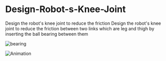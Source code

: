 # Design-Robot-s-Knee-Joint
Design the robot's knee joint to reduce the friction
Design the robot's knee joint to reduce the friction between two links which are leg and thigh by inserting the ball bearing between them

![bearing](https://user-images.githubusercontent.com/90250848/187198476-635ddc62-2021-4b6a-b0dc-d7b8909aacde.PNG)

![Animation](https://user-images.githubusercontent.com/90250848/187198366-6fa346e7-255e-467c-91a5-c8eb190b22cf.gif)

